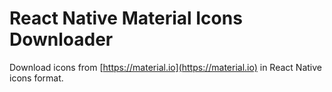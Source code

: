 # React Native Material Icons Downloader
Download icons from [https://material.io](https://material.io) in React Native icons format.
